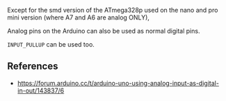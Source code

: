 
Except for the smd version of the ATmega328p used on the nano and pro mini version (where A7 and A6 are analog ONLY),

Analog pins on the Arduino can also be used as normal digital pins.

`INPUT_PULLUP` can be used too. 

## References
 - https://forum.arduino.cc/t/arduino-uno-using-analog-input-as-digital-in-out/143837/6